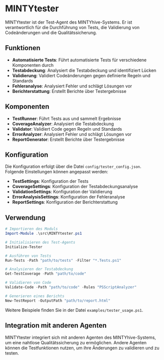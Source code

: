 # MINTYtester

MINTYtester ist der Test-Agent des MINTYhive-Systems. Er ist verantwortlich für die Durchführung von Tests, die Validierung von Codeänderungen und die Qualitätssicherung.

## Funktionen

- **Automatisierte Tests**: Führt automatisierte Tests für verschiedene Komponenten durch
- **Testabdeckung**: Analysiert die Testabdeckung und identifiziert Lücken
- **Validierung**: Validiert Codeänderungen gegen definierte Regeln und Standards
- **Fehleranalyse**: Analysiert Fehler und schlägt Lösungen vor
- **Berichterstattung**: Erstellt Berichte über Testergebnisse

## Komponenten

- **TestRunner**: Führt Tests aus und sammelt Ergebnisse
- **CoverageAnalyzer**: Analysiert die Testabdeckung
- **Validator**: Validiert Code gegen Regeln und Standards
- **ErrorAnalyzer**: Analysiert Fehler und schlägt Lösungen vor
- **ReportGenerator**: Erstellt Berichte über Testergebnisse

## Konfiguration

Die Konfiguration erfolgt über die Datei `config/tester_config.json`. Folgende Einstellungen können angepasst werden:

- **TestSettings**: Konfiguration der Tests
- **CoverageSettings**: Konfiguration der Testabdeckungsanalyse
- **ValidationSettings**: Konfiguration der Validierung
- **ErrorAnalysisSettings**: Konfiguration der Fehleranalyse
- **ReportSettings**: Konfiguration der Berichterstattung

## Verwendung

```powershell
# Importieren des Moduls
Import-Module .\src\MINTYtester.ps1

# Initialisieren des Test-Agents
Initialize-Tester

# Ausführen von Tests
Run-Tests -Path "path/to/tests" -Filter "*.Tests.ps1"

# Analysieren der Testabdeckung
Get-TestCoverage -Path "path/to/code"

# Validieren von Code
Validate-Code -Path "path/to/code" -Rules "PSScriptAnalyzer"

# Generieren eines Berichts
New-TestReport -OutputPath "path/to/report.html"
```

Weitere Beispiele finden Sie in der Datei `examples/tester_usage.ps1`.

## Integration mit anderen Agenten

MINTYtester integriert sich mit anderen Agenten des MINTYhive-Systems, um eine nahtlose Qualitätssicherung zu ermöglichen. Andere Agenten können die Testfunktionen nutzen, um ihre Änderungen zu validieren und zu testen.
